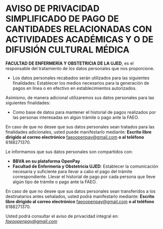 # AVISO DE PRIVACIDAD SIMPLIFICADO DE PAGO DE CANTIDADES RELACIONADAS CON ACTIVIDADES ACADÉMICAS Y O DE DIFUSIÓN CULTURAL MÉDICA

**FACULTAD DE ENFERMERÍA Y OBSTETRICIA DE LA UJED**, es el responsable del tratamiento de los datos personales que nos proporcione.

- Los datos personales recabados serán utilizados para las siguientes finalidades: Establecer los medios necesarios para la generación de pagos en línea o en efectivo en establecimientos autorizados.

Asimismo, de manera adicional utilizaremos sus datos personales para las siguientes finalidades:

- Como base de datos para mantener el historial de pagos realizados por las personas interesadas en algún trámite o pago ante la FAEO.

En caso de que no desee que sus datos personales sean tratados para las finalidades adicionales, usted puede manifestarlo mediante: **Escrito libre dirigido al correo electrónico** [faeoopenpay@gmail.com](mailto:faeoopenpay@gmail.com) **o al teléfono** 6188271370.

Le informamos que sus datos personales son compartidos con:

- **BBVA en su plataforma OpenPay**
- **Facultad de Enfermería y Obstetricia UJED**: Establecer la comunicación necesaria y suficiente para llevar a cabo el pago del trámite correspondiente. Llevar el historial de pago por cada persona que lleve algún tipo de trámite o pago ante la FAEO.

En caso de que no desee que sus datos personales sean transferidos a los destinatarios antes señalados, usted podrá manifestarlo mediante: **Escrito libre dirigido al correo electrónico** [faeoopenpay@gmail.com](mailto:faeoopenpay@gmail.com) **o al teléfono** 6188271370.

Usted podrá consultar el aviso de privacidad integral en: *faeoopenpay@gmail.com*
